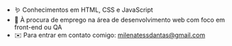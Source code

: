 - 🪱 Conhecimentos em HTML, CSS e JavaScript
- 🦋 À procura de emprego na área de desenvolvimento web com foco em front-end ou QA
- ✉️ Para entrar em contato comigo: milenatessdantas@gmail.com
